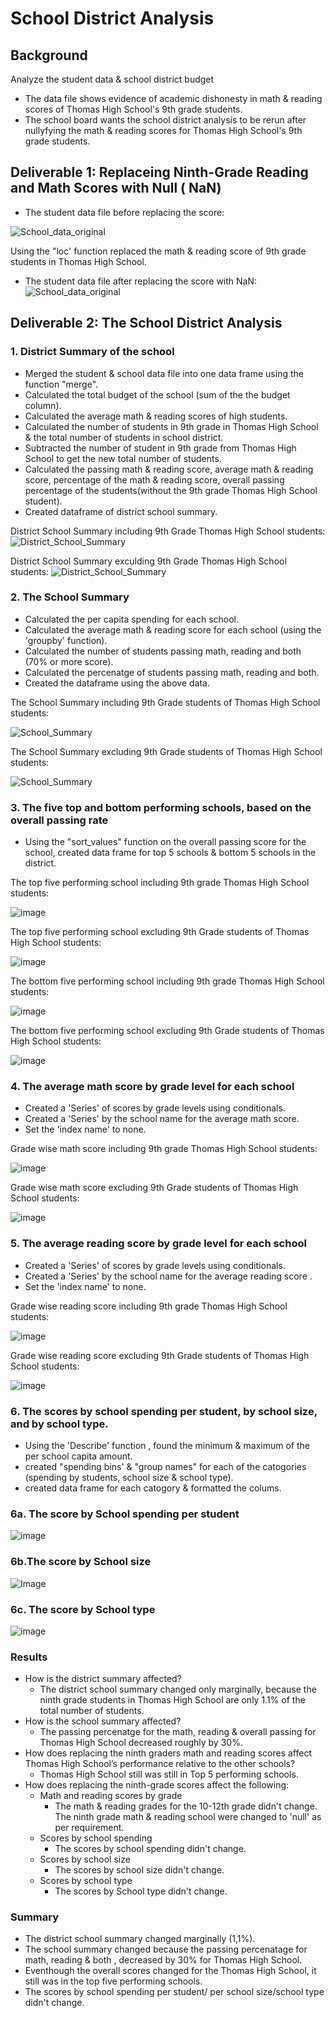 # School District Analysis

## Background
Analyze the student data &amp; school district budget 
* The data file shows evidence of academic dishonesty in math & reading scores of Thomas High School's 9th grade students.
* The school board wants  the school district analysis to be rerun after nullyfying the  math & reading scores for Thomas High School's 9th grade students.

## Deliverable 1: Replaceing  Ninth-Grade Reading and Math Scores with Null ( NaN) 
* The student data file before replacing the score:

![School_data_original](Images/Student_Data_Original.PNG) 

Using the "loc' function replaced the math & reading  score of 9th grade students in Thomas High School. 

* The student data file after replacing the score with NaN:
![School_data_original](Images/Student_Data_After_Replacing_with_NaN.PNG)

## Deliverable 2: The School District Analysis 
### 1. District Summary of the school 
*  Merged the student & school data file into one data frame using the function "merge".
* Calculated the total budget of the school (sum of the the budget column).
* Calculated the average math & reading scores of high students.
* Calculated the number of students in 9th grade in Thomas High School & the total number of students in school district. 
* Subtracted the number of student in 9th grade from Thomas High School to get the new total number of students.
* Calculated the passing math & reading score, average math & reading score, percentage of the math & reading score, overall passing percentage of the students(without the 9th grade Thomas High School student).
* Created dataframe of district school summary.

District School Summary including 9th Grade Thomas High School students:
![District_School_Summary](Images/School_District_Summary_with_9th_gradeTHS.PNG)

District School Summary exculding 9th Grade Thomas High School students:
![District_School_Summary](Images/School_District_Summary_without_9th_gradeTHS.PNG)
   
### 2. The School Summary
* Calculated the per capita spending for each school.
* Calculated the average math & reading score for each school (using the 'groupby' function).
* Calculated the number of students passing math, reading and both (70% or more score).
* Calculated the percenatge of students passing math, reading and both.
* Created the dataframe using the above data.

The School Summary including 9th Grade students of Thomas High School students:

![School_Summary](Images/School_Summary_with_9th_gradeTHS.PNG)

The School Summary excluding 9th Grade students of Thomas High School students:

![School_Summary](Images/School_Summary_without_9th_gradeTHS.PNG)

### 3. The five top and bottom performing schools, based on the overall passing rate
* Using the "sort_values" function on the overall passing score for the school, created data frame for top 5 schools & bottom 5 schools in the district.

The top five performing school including 9th grade Thomas High School students:

![image](Images/Top_5_School_with_9th_grade_THS.PNG)

The top five performing school excluding 9th Grade students of Thomas High School students:

![image](Images/Top_5_School_without_9th_grade_THS.PNG) 

The bottom five performing school including 9th grade Thomas High School students:

![image](Images/Bottom_5_School_with_9th_grade_THS.PNG)

The bottom five performing school excluding 9th Grade students of Thomas High School students:

![image](Images/Bottom_5_School_without_9th_grade_THS.PNG)

### 4. The average math score by grade level for each school
* Created a 'Series' of scores by grade levels using conditionals.
* Created a 'Series' by the school name for the average math score.
* Set the 'index name' to none. 

Grade wise math score including 9th grade Thomas High School students:

![image](Images/Grade_wise_math_score_with_9th_grade.PNG)

Grade wise math score excluding 9th Grade students of Thomas High School students:

![image](Images/Grade_wise_math_score_without_9th_grade.PNG)

### 5. The average reading score by grade level for each school
* Created a 'Series' of scores by grade levels using conditionals.
* Created a 'Series' by the school name for the average reading score .
* Set the 'index name' to none. 

Grade wise reading score including 9th grade Thomas High School students:

![image](Images/Grade_wise_reading_score_with_9th_grade.PNG)

Grade wise reading score excluding 9th Grade students of Thomas High School students:

![image](Images/Grade_wise_reading_score_without_9th_grade.PNG)

### 6. The scores by school spending per student, by school size, and by school type.
* Using the 'Describe' function , found the minimum & maximum of the per school capita amount.
* created "spending bins' & "group names" for each of the catogories (spending by students, school size & school type).
* created data frame for each catogory & formatted the colums.

 ### 6a. The score by School spending per student
 ![image](Images/Score_by_school_spending.PNG)   

   ### 6b.The score by School size
![Image](Images/Score_by_school_size.PNG)

   ### 6c. The score by School type
![image](Images/Score_by_school_district.PNG)

### Results
* How is the district summary affected?
   * The district school summary changed only marginally, because the ninth grade students in Thomas High School are only 1.1% of the total number of students. 
* How is the school summary affected?
   * The passing percenatge for the math, reading & overall passing  for Thomas High School decreased roughly by 30%.
* How does replacing the ninth graders math and reading scores affect Thomas High School’s performance relative to the other schools?
   * Thomas High School still was still in Top 5 performing schools.
* How does replacing the ninth-grade scores affect the following:
  * Math and reading scores by grade
      * The math & reading grades for the 10-12th  grade didn't change. The ninth grade math & reading school were changed to 'null' as per requirement.
  * Scores by school spending
    * The scores by school spending didn't change.
  * Scores by school size
      * The scores by school size didn't change.
  * Scores by school type
      * The scores by School type didn't change.
### Summary
 * The district school summary changed marginally (1,1%).
 * The school summary changed because the passing percenatage for math, reading & both , decreased by 30% for Thomas High School. 
 * Eventhough the overall scores changed for the Thomas High School, it still was in the top five performing schools.
 * The scores by school spending per student/ per school size/school type didn't change.

